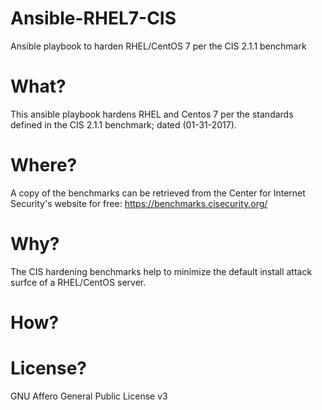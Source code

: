 # Ansible-RHEL7-CIS
Ansible playbook to harden RHEL/CentOS 7 per the CIS 2.1.1 benchmark

# What?
This ansible playbook hardens RHEL and Centos 7 per the standards defined in the CIS 2.1.1 benchmark; dated (01-31-2017).

# Where?
A copy of the benchmarks can be retrieved from the Center for Internet Security's website for free:
https://benchmarks.cisecurity.org/

# Why?
The CIS hardening benchmarks help to minimize the default install attack surfce of a RHEL/CentOS server.

# How?

# License?
GNU Affero General Public License v3
